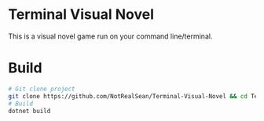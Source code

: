 # Terminal Visual Novel
This is a visual novel game run on your command line/terminal.
# Build
```bash
# Git clone project
git clone https://github.com/NotRealSean/Terminal-Visual-Novel && cd Terminal-Visual-Novel
# Build
dotnet build
```
